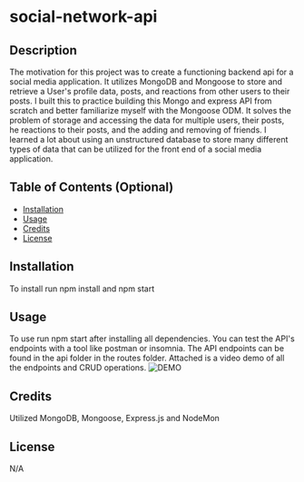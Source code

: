 # social-network-api

## Description

The motivation for this project was to create a functioning backend api for a social media application. It utilizes MongoDB and Mongoose to store and retrieve a User's profile data, posts, and reactions from other users to their posts. I built this to practice building this Mongo and express API from scratch and better familiarize myself with the Mongoose ODM. It solves the problem of storage and accessing the data for multiple users, their posts, he reactions to their posts, and the adding and removing of friends. I learned a lot about using an unstructured database to store many different types of data that can be utilized for the front end of a social media application.

## Table of Contents (Optional)

- [Installation](#installation)
- [Usage](#usage)
- [Credits](#credits)
- [License](#license)

## Installation

To install run npm install and npm start

## Usage

To use run npm start after installing all dependencies. You can test the API's endpoints with a tool like postman or insomnia. The API endpoints can be found in the api folder in the routes folder. Attached is a video demo of all the endpoints and CRUD operations. ![DEMO](https://drive.google.com/file/d/1nlt9xey3X9VzZhhGhD-eQG-VsfIt7mUF/view?usp=sharing)


## Credits

Utilized MongoDB, Mongoose, Express.js and NodeMon

## License

N/A